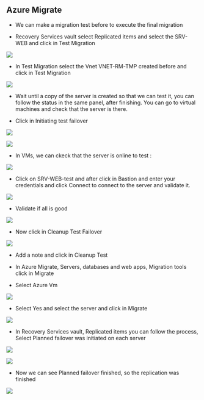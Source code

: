 ## Azure Migrate

* We can make a migration test before to execute the final migration

* Recovery Services vault select Replicated items and select the SRV-WEB and click in Test Migration

![](/Cloud/img-cloud/pro046.png)

* In Test Migration select the Vnet VNET-RM-TMP created before and click in Test Migration

![](/Cloud/img-cloud/pro047.png)

* Wait until a copy of the server is created so that we can test it, you can follow the status in the same panel, after finishing. You can go to virtual machines and check that the server is there.

* Click in Initiating test failover

![](/Cloud/img-cloud/pro048.png)


![](/Cloud/img-cloud/pro049.png)


* In VMs, we can ckeck that the server is online to test : 

![](/Cloud/img-cloud/pro050.png)

* Click on SRV-WEB-test and after click in Bastion and enter your credentials and click Connect to connect to the server and validate it.

![](/Cloud/img-cloud/pro051.png)

* Validate if all is good

![](/Cloud/img-cloud/pro052.png)

* Now click in Cleanup Test Failover

![](/Cloud/img-cloud/pro053.png)

* Add a note and click in Cleanup Test

* In Azure Migrate, Servers, databases and web apps, Migration tools click in Migrate

* Select Azure Vm

![](/Cloud/img-cloud/pro054.png)

* Select Yes and select the server and click in Migrate

![](/Cloud/img-cloud/pro055.png)

* In Recovery Services vault, Replicated items you can follow the process, Select Planned failover was initiated on each server

![](/Cloud/img-cloud/pro056.png)

![](/Cloud/img-cloud/pro057.png)

* Now we can see Planned failover finished, so the replication was finished

![](/Cloud/img-cloud/pro058.png)

